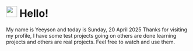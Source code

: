  <h1>
    <img src="https://emojis.slackmojis.com/emojis/images/1643510097/45343/hi.gif?1643510097" width="30"/> 
    Hello!
 </h1>
 <p>
    My name is Yeeyson and today is Sunday, 20 April 2025
    Thanks for visiting my profile, I have some test projects going on others are done learning projects and others are real projects.
    Feel free to watch and use them.
 </p>